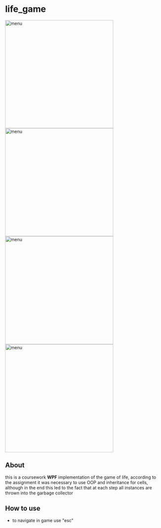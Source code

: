 # life_game

<img src="https://github.com/KiselkovD/life_game/tree/main/life_game/Resourse/1.png" alt="menu" height="350"/>
<img src="https://github.com/KiselkovD/life_game/tree/main/life_game/Resourse/2.png" alt="menu" height="350"/>
<img src="https://github.com/KiselkovD/life_game/tree/main/life_game/Resourse/3.png" alt="menu" height="350"/>
<img src="https://github.com/KiselkovD/life_game/tree/main/life_game/Resourse/4.png" alt="menu" height="350"/>

## About

this is a coursework **WPF** implementation of the game of life, according to the assignment it was necessary to use OOP and inheritance for cells, although in the end this led to the fact that at each step all instances are thrown into the garbage collector

## How to use

- to navigate in game use "esc"